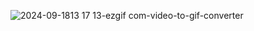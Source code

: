 ![2024-09-1813 17 13-ezgif com-video-to-gif-converter](https://github.com/user-attachments/assets/2a01c83c-8c67-4142-9d43-bfbcaa3b45b1)
